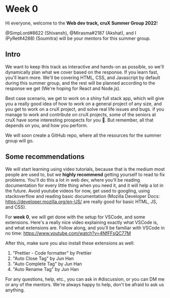 # Week 0

Hi everyone, welcome to the **Web dev track, cruX Summer Group 2022**!

@SimpLord#8622 (Shivansh), @Mirasma#2187 (Akshat), and I (PyRet#4288) (Soumitra) will be your mentors for this summer group.

## Intro

We want to keep this track as interactive and hands-on as possible, so we'll dynamically plan what we cover based on the response. If you learn fast, you'll learn more. We'll be covering HTML, CSS, and Javascript by default during this summer group, and the rest will be planned according to the response we get (We're hoping for React and Node.js).

Best case scenario, we get to work on a shiny full stack app, which will give you a really good idea of how to work on a general project of any size, and you get to work on a cruX project, and solve real life issues and bugs. if you manage to work and contribute on cruX projects, some of the seniors at cruX have some interesting prospects for you :eyes:. But remember, all that depends on you, and how you perform.

We will soon create a GitHub repo, where all the resources for the summer group will go.

## Some recommendations

We will start learning using video tutorials, because that is the medium most people are used to, but we **highly recommend** getting yourself to read to fix problems. You'll do this a lot in web dev, where you'll be reading documentation for every little thing when you need it, and it will help a lot in the future. Avoid youtube videos for now, get used to googling, using stackoverflow and reading basic documentation (Mozilla Developer Docs: https://developer.mozilla.org/en-US/ are really good for basic HTML, JS, and CSS).

For **week 0**, we will get done with the setup for VSCode, and some extensions.
Here's a really nice video explaining exactly what VSCode is, and what extensions are. Follow along, and you'll be familiar with VSCode in no time:
https://www.youtube.com/watch?v=4NfFFsQC77M

After this, make sure you also install these extensions as well:
1. "Prettier - Code formatter" by Prettier
2. "Auto Close Tag" by Jun Han
3. "Auto Complete Tag" by Jun Han
4. "Auto Rename Tag" by Jun Han

For any questions, help, etc., you can ask in #discussion, or you can DM me or any of the mentors. We're always happy to help, don't be afraid to ask us anything.
